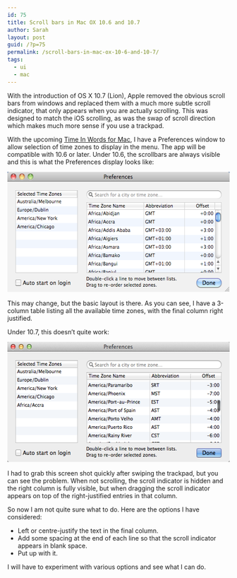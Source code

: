 ```yaml
---
id: 75
title: Scroll bars in Mac OX 10.6 and 10.7
author: Sarah
layout: post
guid: /?p=75
permalink: /scroll-bars-in-mac-ox-10-6-and-10-7/
tags:
  - ui
  - mac
---
```

With the introduction of OS X 10.7 (Lion), Apple removed the obvious scroll bars from windows and replaced them with a much more subtle scroll indicator, that only appears when you are actually scrolling. This was designed to match the iOS scrolling, as was the swap of scroll direction which makes much more sense if you use a trackpad.

With the upcoming [Time In Words for Mac][1], I have a Preferences window to allow selection of time zones to display in the menu. The app will be compatible with 10.6 or later. Under 10.6, the scrollbars are always visible and this is what the Preferences display looks like:

<img title="Preferences 10.6" src="/wp-content/uploads/2012/02/Prefs-10.6.png" alt="Preferences 10.6" width="550" height="272" />

This may change, but the basic layout is there. As you can see, I have a 3-column table listing all the available time zones, with the final column right justified.

Under 10.7, this doesn&#8217;t quite work:

<img title="Preferences 10.7" src="/wp-content/uploads/2012/02/Prefs-10.7.png" alt="Preferences 10.7" width="550" height="272" />

I had to grab this screen shot quickly after swiping the trackpad, but you can see the problem. When not scrolling, the scroll indicator is hidden and the right column is fully visible, but when dragging the scroll indicator appears on top of the right-justified entries in that column.

So now I am not quite sure what to do. Here are the options I have considered:

  * Left or centre-justify the text in the final column.
  * Add some spacing at the end of each line so that the scroll indicator appears in blank space.
  * Put up with it.

I will have to experiment with various options and see what I can do.

 [1]: /time-in-words-for-mac/
